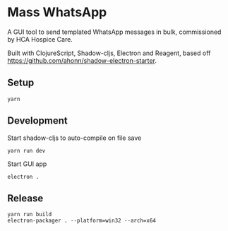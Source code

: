 # Mass WhatsApp

A GUI tool to send templated WhatsApp messages in bulk, commissioned by HCA Hospice Care.

Built with ClojureScript, Shadow-cljs, Electron and Reagent, based off https://github.com/ahonn/shadow-electron-starter.

## Setup

```
yarn
```

## Development

Start shadow-cljs to auto-compile on file save

```
yarn run dev
```

Start GUI app

```
electron .
```

## Release

```
yarn run build
electron-packager . --platform=win32 --arch=x64
```
